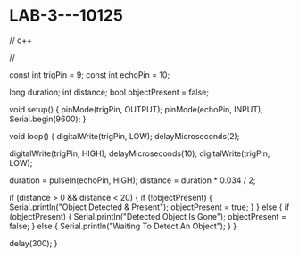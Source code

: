 # LAB-3---10125

// c++

//

const int trigPin = 9;
const int echoPin = 10;

long duration;
int distance;
bool objectPresent = false;

void setup() {
  pinMode(trigPin, OUTPUT);
  pinMode(echoPin, INPUT);
  Serial.begin(9600);
}

void loop() {
  digitalWrite(trigPin, LOW);
  delayMicroseconds(2);

  digitalWrite(trigPin, HIGH);
  delayMicroseconds(10);
  digitalWrite(trigPin, LOW);

  duration = pulseIn(echoPin, HIGH);
  distance = duration * 0.034 / 2;

  if (distance > 0 && distance < 20) {
    if (!objectPresent) {
      Serial.println("Object Detected & Present");
      objectPresent = true;
    }
  } else {
    if (objectPresent) {
      Serial.println("Detected Object Is Gone");
      objectPresent = false;
    } else {
      Serial.println("Waiting To Detect An Object");
    }
  }

  delay(300);
}
